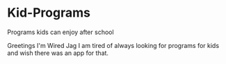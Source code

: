 # Kid-Programs
Programs kids can enjoy after school

Greetings I'm Wired Jag
I am tired of always looking for programs for kids and wish there was an app for that.

